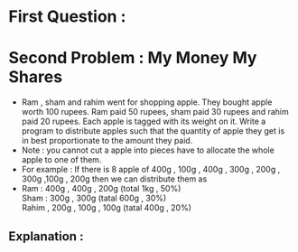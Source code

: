 # First Question : 


# Second Problem : My Money My Shares
- Ram , sham and rahim went for shopping apple. They bought apple worth 100 rupees. Ram paid 50 rupees, sham paid 30 rupees  and rahim paid 20 rupees. Each apple is tagged with its weight on it.  Write a program to distribute apples such that the quantity of apple they get is in best proportionate to the amount they paid. 
- Note : you cannot cut a apple into pieces have to allocate the whole apple to one of them.
- For example : If there is 8 apple  of  400g , 100g  , 400g , 300g , 200g , 300g ,100g , 200g  then we can distribute them as 
- Ram :  400g , 400g , 200g  (total 1kg , 50%) <br/> Sham :  300g , 300g (tatal 600g , 30%) <br/> Rahim , 200g , 100g , 100g  (tatal 400g , 20%)

## Explanation : 

